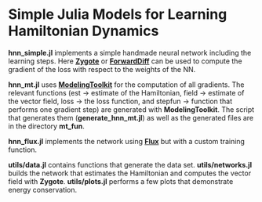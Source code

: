 
# Simple Julia Models for Learning Hamiltonian Dynamics

**hnn_simple.jl** implements a simple handmade neural network including the learning steps. Here [**Zygote**](https://github.com/FluxML/Zygote.jl) or [**ForwardDiff**](https://github.com/JuliaDiff/ForwardDiff.jl) can be used to compute the gradient of the loss with respect to the weights of the NN.

**hnn_mt.jl**  uses [**ModelingToolkit**](https://github.com/SciML/ModelingToolkit.jl) for the computation of all gradients. The relevant functions (est -> estimate of the Hamiltonian, field -> estimate of the vector field, loss -> the loss function, and stepfun -> function that performs one gradient step) are generated with **ModelingToolkit**. The script that generates them (**generate_hnn_mt.jl**) as well as the generated files are in the directory **mt_fun**. 

**hnn_flux.jl** implements the network using [**Flux**](https://github.com/FluxML/Flux.jl) but with a custom training function.

**utils/data.jl** contains functions that generate the data set.
**utils/networks.jl** builds the network that estimates the Hamiltonian and computes the vector field with **Zygote**.
**utils/plots.jl** performs a few plots that demonstrate energy conservation.
